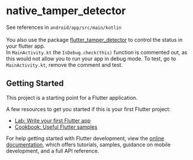 # native_tamper_detector

See references in `android/app/src/main/kotlin`<br/><br/>
You  also use the package [flutter_tamper_detector](https://pub.dev/packages/flutter_tamper_detector) to control the status in your flutter app.<br/>
In `MainActivity.kt` the `IsDebug.check(this)` function is commented out, as this would not allow you to run your app in debug mode. To test, go to `MainActivity.kt`, remove the comment and test.

## Getting Started

This project is a starting point for a Flutter application.

A few resources to get you started if this is your first Flutter project:

- [Lab: Write your first Flutter app](https://docs.flutter.dev/get-started/codelab)
- [Cookbook: Useful Flutter samples](https://docs.flutter.dev/cookbook)

For help getting started with Flutter development, view the
[online documentation](https://docs.flutter.dev/), which offers tutorials,
samples, guidance on mobile development, and a full API reference.
